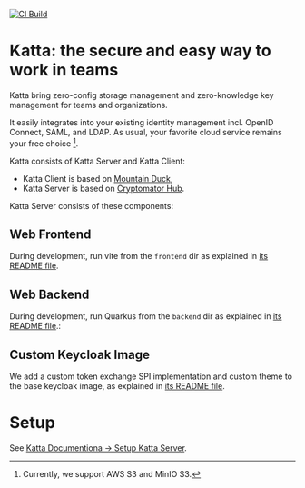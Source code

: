 [![CI Build](https://github.com/shift7-ch/katta-server/actions/workflows/build.yml/badge.svg)](https://github.com/shift7-ch/katta-server/actions/workflows/build.yml)

# Katta: the secure and easy way to work in teams

Katta bring zero-config storage management and zero-knowledge key management for teams and organizations.

It easily integrates into your existing identity management incl. OpenID Connect, SAML, and LDAP.
As usual, your favorite cloud service remains your free choice [^1].

[^1]: Currently, we support AWS S3 and MinIO S3.

Katta consists of Katta Server and Katta Client:

* Katta Client is based on [Mountain Duck](https://mountainduck.io/),
* Katta Server is based on [Cryptomator Hub](https://github.com/cryptomator/hub/).

Katta Server consists of these components:

## Web Frontend

During development, run vite from the `frontend` dir as explained in [its README file](frontend/README.md).

## Web Backend

During development, run Quarkus from the `backend` dir as explained in [its README file](backend/README.md).:

## Custom Keycloak Image

We add a custom token exchange SPI implementation and custom theme to the base keycloak image, as explained
in [its README file](keycloak/README.md).

# Setup

See [Katta Documentiona &rarr; Setup Katta Server](https://github.com/shift7-ch/katta-docs/blob/main/SETUP_KATTA_SERVER.md).


